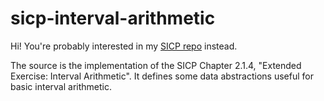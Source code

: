 # sicp-interval-arithmetic

Hi! You're probably interested in my [SICP repo](https://github.com/xlxs4/sicp-guile) instead.

The source is the implementation of the SICP Chapter 2.1.4, "Extended Exercise: Interval Arithmetic".
It defines some data abstractions useful for basic interval arithmetic.

